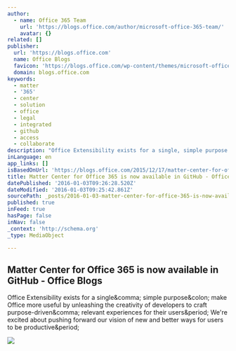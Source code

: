 ```yaml
---
author:
  - name: Office 365 Team
    url: 'https://blogs.office.com/author/microsoft-office-365-team/'
    avatar: {}
related: []
publisher:
  url: 'https://blogs.office.com'
  name: Office Blogs
  favicon: 'https://blogs.office.com/wp-content/themes/microsoft-office-blogs/images/favicon.ico'
  domain: blogs.office.com
keywords:
  - matter
  - '365'
  - center
  - solution
  - office
  - legal
  - integrated
  - github
  - access
  - collaborate
description: "Office Extensibility exists for a single, simple purpose: make Office more useful by unleashing the creativity of developers to craft purpose-driven, relevant experiences for their users. We're excited about pushing forward our vision of new and better ways for users to be productive."
inLanguage: en
app_links: []
isBasedOnUrl: 'https://blogs.office.com/2015/12/17/matter-center-for-office-365-is-now-available-in-github/'
title: Matter Center for Office 365 is now available in GitHub - Office Blogs
datePublished: '2016-01-03T09:26:28.520Z'
dateModified: '2016-01-03T09:25:42.861Z'
sourcePath: _posts/2016-01-03-matter-center-for-office-365-is-now-available-in-github-of.md
published: true
inFeed: true
hasPage: false
inNav: false
_context: 'http://schema.org'
_type: MediaObject

---
```

<article style=""><h1>Matter Center for Office 365 is now available in GitHub - Office Blogs</h1><p>Office Extensibility exists for a single&amp;comma; simple purpose&amp;colon; make Office more useful by unleashing the creativity of developers to craft purpose-driven&amp;comma; relevant experiences for their users&amp;period; We're excited about pushing forward our vision of new and better ways for users to be productive&amp;period;</p><img src="https://officeblogseast.blob.core.windows.net/wp-content/2015/12/Search-documents-web.png" /></article>